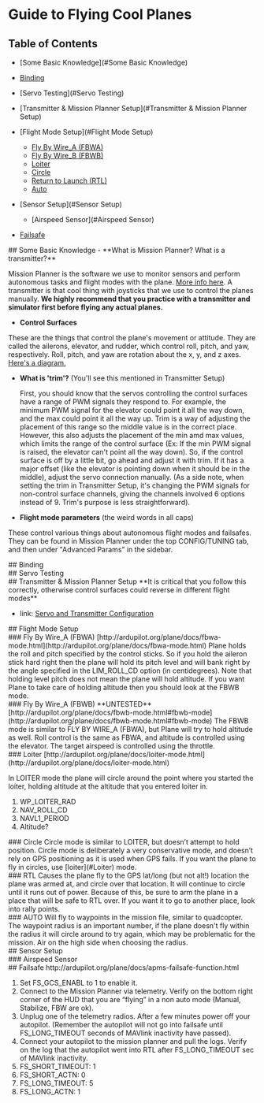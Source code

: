 # Guide to Flying Cool Planes
## Table of Contents
- [Some Basic Knowledge](#Some Basic Knowledge)
- [Binding](#Binding)
- [Servo Testing](#Servo Testing)
- [Transmitter & Mission Planner Setup](#Transmitter & Mission Planner Setup)
- [Flight Mode Setup](#Flight Mode Setup)
  - [Fly By Wire_A (FBWA)](#FBWA)
  - [Fly By Wire_B (FBWB)](#FBWB)
  - [Loiter](#Loiter)
  - [Circle](#Circle)
  - [Return to Launch (RTL)](#RTL)
  - [Auto](#AUTO)

- [Sensor Setup](#Sensor Setup)
  - [Airspeed Sensor](#Airspeed Sensor)
- [Failsafe](#Failsafe)

<div id='Some Basic Knowledge'/>
## Some Basic Knowledge
- **What is Mission Planner? What is a transmitter?**

 Mission Planner is the software we use to monitor sensors and perform autonomous tasks and flight modes with the plane. [More info here](http://ardupilot.org/planner/docs/mission-planner-overview.html). A transmitter is that cool thing with joysticks that we use to control the planes manually. **We highly recommend that you practice with a transmitter and simulator first before flying any actual planes.**
- **Control Surfaces**

 These are the things that control the plane's movement or attitude. They are called the ailerons, elevator, and rudder, which control roll, pitch, and yaw, respectively. Roll, pitch, and yaw are rotation about the x, y, and z axes. [Here's a diagram.](https://upload.wikimedia.org/wikipedia/commons/thumb/c/c1/Yaw_Axis_Corrected.svg/2000px-Yaw_Axis_Corrected.svg.png)
- **What is 'trim'?** (You'll see this mentioned in Transmitter Setup)

  First, you should know that the servos controlling the control surfaces have a range of PWM signals they respond to. For example, the minimum PWM signal for the elevator could point it all the way down, and the max could point it all the way up. Trim is a way of adjusting the placement of this range so the middle value is in the correct place. However, this also adjusts the placement of the min amd max values, which limits the range of the control surface (Ex: If the min PWM signal is raised, the elevator can't point all the way down). So, if the control surface is off by a little bit, go ahead and adjust it with trim. If it has a major offset (like the elevator is pointing down when it should be in the middle), adjust the servo connection manually. (As a side note, when setting the trim in Transmitter Setup, it's changing the PWM signals for non-control surface channels, giving the channels involved 6 options instead of 9. Trim's purpose is less straightforward).

- **Flight mode parameters** (the weird words in all caps) 

 These control various things about autonomous flight modes and failsafes. They can be found in Mission Planner under the top CONFIG/TUNING tab, and then under "Advanced Params" in the sidebar.

<div id='Binding'/>
## Binding

<div id='Servo Testing'/>
## Servo Testing

<div id='Transmitter & Mission Planner Setup'/>
## Transmitter & Mission Planner Setup
**It is critical that you follow this correctly, otherwise control surfaces could reverse in different flight modes**

- link: [Servo and Transmitter Configuration](http://ardupilot.org/plane/docs/reversing-servos-and-setting-normalelevon-mode.html)

<div id='Flight Mode Setup'/>
## Flight Mode Setup

<div id='FBWA'/>
### Fly By Wire_A (FBWA)
[http://ardupilot.org/plane/docs/fbwa-mode.html](http://ardupilot.org/plane/docs/fbwa-mode.html)  
Plane holds the roll and pitch specified by the control sticks. So if you hold the aileron stick hard right then the plane will hold its pitch level and will bank right by the angle specified in the LIM_ROLL_CD option (in centidegrees).  Note that holding level pitch does not mean the plane will hold altitude. If you want Plane to take care of holding altitude then you should look at the FBWB mode.

<div id='FBWB'/>
### Fly By Wire_A (FBWB) **UNTESTED**
[http://ardupilot.org/plane/docs/fbwb-mode.html#fbwb-mode](http://ardupilot.org/plane/docs/fbwb-mode.html#fbwb-mode)
The FBWB mode is similar to FLY BY WIRE_A (FBWA), but Plane will try to hold altitude as well. Roll control is the same as FBWA, and altitude is controlled using the elevator. The target airspeed is controlled using the throttle.

<div id='Loiter'/>
### Loiter
[http://ardupilot.org/plane/docs/loiter-mode.html](http://ardupilot.org/plane/docs/loiter-mode.html)

In LOITER mode the plane will circle around the point where you started the loiter, holding altitude at the altitude that you entered loiter in.

1. WP_LOITER_RAD
2. NAV_ROLL_CD
3. NAVL1_PERIOD
4. Altitude?

<div id='Circle'/>
### Circle
Circle mode is similar to LOITER, but doesn’t attempt to hold position. Circle mode is deliberately a very conservative mode, and doesn’t rely on GPS positioning as it is used when GPS fails.  If you want the plane to fly in circles, use [loiter](#Loiter) mode.

<div id='RTL'/>
### RTL
Causes the plane fly to the GPS lat/long (but not alt!) location the plane was armed at, and circle over that location. It will continue to circle until it runs out of power. Because of this, be sure to arm the plane in a place that will be safe to RTL over. If you want it to go to another place, look into rally points.

<div id='AUTO'/>
### AUTO
Will fly to waypoints in the mission file, similar to quadcopter. The waypoint radius is an important number, if the plane doesn't fly within the radius it will circle around to try again, which may be problematic for the mission. Air on the high side when choosing the radius.

<div id='Sensor Setup'/>
## Sensor Setup
<div id='Airspeed Sensor'/>
### Airspeed Sensor

<div id='Failsafe'/>
## Failsafe
http://ardupilot.org/plane/docs/apms-failsafe-function.html

1. Set FS_GCS_ENABL to 1 to enable it.
2. Connect to the Mission Planner via telemetry. Verify on the bottom right corner of the HUD that you are “flying” in a non auto mode (Manual, Stabilize, FBW are ok).
3. Unplug one of the telemetry radios. After a few minutes power off your autopilot. (Remember the autopilot will not go into failsafe until FS_LONG_TIMEOUT seconds of MAVlink inactivity have passed).
4. Connect your autopilot to the mission planner and pull the logs. Verify on the log that the autopilot went into RTL after FS_LONG_TIMEOUT sec of MAVlink inactivity.
5. FS_SHORT_TIMEOUT: 1
6. FS_SHORT_ACTN: 0
7. FS_LONG_TIMEOUT: 5
8. FS_LONG_ACTN: 1
